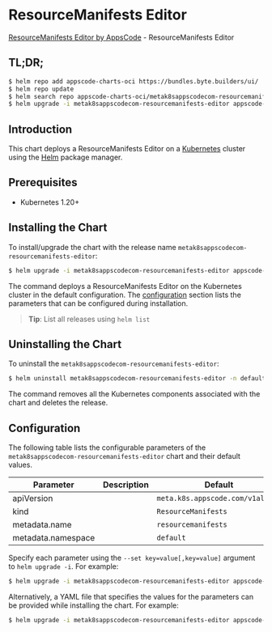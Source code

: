 # ResourceManifests Editor

[ResourceManifests Editor by AppsCode](https://appscode.com) - ResourceManifests Editor

## TL;DR;

```bash
$ helm repo add appscode-charts-oci https://bundles.byte.builders/ui/
$ helm repo update
$ helm search repo appscode-charts-oci/metak8sappscodecom-resourcemanifests-editor --version=v0.14.0
$ helm upgrade -i metak8sappscodecom-resourcemanifests-editor appscode-charts-oci/metak8sappscodecom-resourcemanifests-editor -n default --create-namespace --version=v0.14.0
```

## Introduction

This chart deploys a ResourceManifests Editor on a [Kubernetes](http://kubernetes.io) cluster using the [Helm](https://helm.sh) package manager.

## Prerequisites

- Kubernetes 1.20+

## Installing the Chart

To install/upgrade the chart with the release name `metak8sappscodecom-resourcemanifests-editor`:

```bash
$ helm upgrade -i metak8sappscodecom-resourcemanifests-editor appscode-charts-oci/metak8sappscodecom-resourcemanifests-editor -n default --create-namespace --version=v0.14.0
```

The command deploys a ResourceManifests Editor on the Kubernetes cluster in the default configuration. The [configuration](#configuration) section lists the parameters that can be configured during installation.

> **Tip**: List all releases using `helm list`

## Uninstalling the Chart

To uninstall the `metak8sappscodecom-resourcemanifests-editor`:

```bash
$ helm uninstall metak8sappscodecom-resourcemanifests-editor -n default
```

The command removes all the Kubernetes components associated with the chart and deletes the release.

## Configuration

The following table lists the configurable parameters of the `metak8sappscodecom-resourcemanifests-editor` chart and their default values.

|     Parameter      | Description |                   Default                   |
|--------------------|-------------|---------------------------------------------|
| apiVersion         |             | <code>meta.k8s.appscode.com/v1alpha1</code> |
| kind               |             | <code>ResourceManifests</code>              |
| metadata.name      |             | <code>resourcemanifests</code>              |
| metadata.namespace |             | <code>default</code>                        |


Specify each parameter using the `--set key=value[,key=value]` argument to `helm upgrade -i`. For example:

```bash
$ helm upgrade -i metak8sappscodecom-resourcemanifests-editor appscode-charts-oci/metak8sappscodecom-resourcemanifests-editor -n default --create-namespace --version=v0.14.0 --set apiVersion=meta.k8s.appscode.com/v1alpha1
```

Alternatively, a YAML file that specifies the values for the parameters can be provided while
installing the chart. For example:

```bash
$ helm upgrade -i metak8sappscodecom-resourcemanifests-editor appscode-charts-oci/metak8sappscodecom-resourcemanifests-editor -n default --create-namespace --version=v0.14.0 --values values.yaml
```
